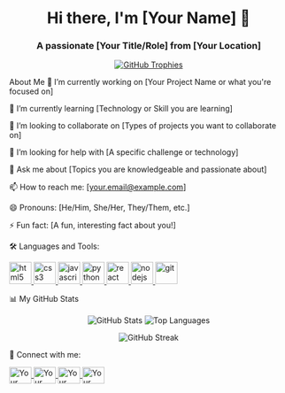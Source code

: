 <!--
Hi! Thanks for checking out my README.
You can customize this template for your own profile.
Just replace the placeholders like [YOUR-USERNAME] with your actual information.
-->

<h1 align="center">Hi there, I'm [Your Name] 👋</h1>
<h3 align="center">A passionate [Your Title/Role] from [Your Location]</h3>

<p align="center">
<a href="https://github.com/ryo-ma/github-profile-trophy">
<img src="https://www.google.com/search?q=https://github-profile-trophy.vercel.app/%3Fusername%3D[YOUR-USERNAME]&theme=flat&column=7&margin-w=15&margin-h=15" alt="GitHub Trophies" />
</a>
</p>

About Me
🔭 I’m currently working on [Your Project Name or what you're focused on]

🌱 I’m currently learning [Technology or Skill you are learning]

👯 I’m looking to collaborate on [Types of projects you want to collaborate on]

🤔 I’m looking for help with [A specific challenge or technology]

💬 Ask me about [Topics you are knowledgeable and passionate about]

📫 How to reach me: [your.email@example.com]

😄 Pronouns: [He/Him, She/Her, They/Them, etc.]

⚡ Fun fact: [A fun, interesting fact about you!]

🛠️ Languages and Tools:
<p align="left">
<!-- Add the tools and languages you use. Find more icons at https://simpleicons.org/ -->
<a href="https://www.w3.org/html/" target="_blank" rel="noreferrer">
<img src="https://www.google.com/search?q=https://raw.githubusercontent.com/devicons/devicon/master/icons/html5/html5-original-wordmark.svg" alt="html5" width="40" height="40"/>
</a>
<a href="https://www.w3schools.com/css/" target="_blank" rel="noreferrer">
<img src="https://www.google.com/search?q=https://raw.githubusercontent.com/devicons/devicon/master/icons/css3/css3-original-wordmark.svg" alt="css3" width="40" height="40"/>
</a>
<a href="https://developer.mozilla.org/en-US/docs/Web/JavaScript" target="_blank" rel="noreferrer">
<img src="https://www.google.com/search?q=https://raw.githubusercontent.com/devicons/devicon/master/icons/javascript/javascript-original.svg" alt="javascript" width="40" height="40"/>
</a>
<a href="https://www.python.org" target="_blank" rel="noreferrer">
<img src="https://www.google.com/search?q=https://raw.githubusercontent.com/devicons/devicon/master/icons/python/python-original.svg" alt="python" width="40" height="40"/>
</a>
<a href="https://reactjs.org/" target="_blank" rel="noreferrer">
<img src="https://www.google.com/search?q=https://raw.githubusercontent.com/devicons/devicon/master/icons/react/react-original-wordmark.svg" alt="react" width="40" height="40"/>
</a>
<a href="https://nodejs.org" target="_blank" rel="noreferrer">
<img src="https://www.google.com/search?q=https://raw.githubusercontent.com/devicons/devicon/master/icons/nodejs/nodejs-original-wordmark.svg" alt="nodejs" width="40" height="40"/>
</a>
<a href="https://git-scm.com/" target="_blank" rel="noreferrer">
<img src="https://www.google.com/search?q=https://www.vectorlogo.zone/logos/git-scm/git-scm-icon.svg" alt="git" width="40" height="40"/>
</a>
</p>

📊 My GitHub Stats
<p align="center">
<img align="center" src="https://github-readme-stats.vercel.app/api?username=[YOUR-USERNAME]&show_icons=true&locale=en&theme=tokyonight" alt="GitHub Stats" />
<img align="center" src="https://www.google.com/search?q=https://github-readme-stats.vercel.app/api/top-langs%3Fusername%3D[YOUR-USERNAME]&layout=compact&locale=en&theme=tokyonight" alt="Top Languages" />
</p>

<p align="center">
<img align="center" src="https://www.google.com/search?q=https://github-readme-streak-stats.herokuapp.com/%3Fuser%3D[YOUR-USERNAME]&theme=tokyonight" alt="GitHub Streak" />
</p>

🔗 Connect with me:
<p align="left">
<a href="https://www.google.com/search?q=https://linkedin.com/in/[YOUR-LINKEDIN-PROFILE]" target="blank">
<img align="center" src="https://www.google.com/search?q=https://raw.githubusercontent.com/rahuldkjain/github-profile-readme-generator/master/src/images/icons/Social/linked-in-alt.svg" alt="Your LinkedIn Profile" height="30" width="40" />
</a>
<a href="https://twitter.com/[YOUR-TWITTER-HANDLE]" target="blank">
<img align="center" src="https://www.google.com/search?q=https://raw.githubusercontent.com/rahuldkjain/github-profile-readme-generator/master/src/images/icons/Social/twitter.svg" alt="Your Twitter Handle" height="30" width="40" />
</a>
<a href="https://instagram.com/[YOUR-INSTAGRAM-HANDLE]" target="blank">
<img align="center" src="https://www.google.com/search?q=https://raw.githubusercontent.com/rahuldkjain/github-profile-readme-generator/master/src/images/icons/Social/instagram.svg" alt="Your Instagram Handle" height="30" width="40" />
</a>
<a href="https://dev.to/[YOUR-DEV.TO-USERNAME]" target="blank">
<img align="center" src="https://www.google.com/search?q=https://raw.githubusercontent.com/rahuldkjain/github-profile-readme-generator/master/src/images/icons/Social/devto.svg" alt="Your dev.to Profile" height="30" width="40" />
</a>
</p>
